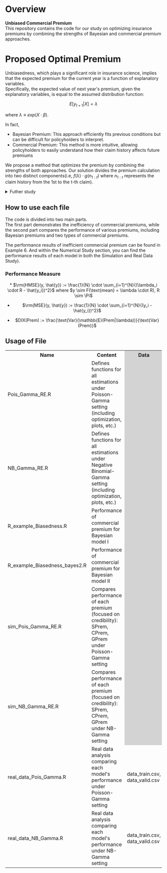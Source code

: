 # Overview
**Unbiased Commercial Premium**  
This repository contains the code for our study on optimizing insurance premiums by combining the strengths of Bayesian and commercial premium approaches.

# Proposed Optimal Premium
Unbiasedness, which plays a significant role in insurance science, implies that the expected premium for the current year is a function of explanatory variables.  
Specifically, the expected value of next year's premium, given the explanatory variables, is equal to the assumed distribution function:  

$$
E[y_{t+1} | X] = \lambda
$$ 

where $\lambda \equiv exp(X\cdot \beta)$.

In fact,
* Bayesian Premium: This approach efficiently fits previous conditions but can be difficult for policyholders to interpret.
* Commercial Premium: This method is more intuitive, allowing policyholders to easily understand how their claim history affects future premiums  

We propose a method that optimizes the premium by combining the strengths of both approaches. Our solution divides the premium calculation into two distinct components(i.e, $f(\lambda) \cdot g(n_{1:t})$ where $n_{1:t}$ represents the claim history from the 1st to the t-th claim).

<details>
	<summary>Futher study</summary>
  	<div markdown="1">
      Additionally, we show that under certain conditions in a random effects setting, <b>the Bayesian premium can be equivalent to the commercial premium</b>, providing a straightforward and effective solution.
  	</div>
</details>

## How to use each file  
The code is divided into two main parts.   
The first part demonstrates the inefficiency of commercial premiums, while the second part compares the performance of various premiums, including Bayesian premiums and two types of commercial premiums.   

The performance results of inefficient commercial premium can be found in Example 6.
And within the Numerical Study section, you can find the performance results of each model in both the Simulation and Real Data Study).

### Performance Measure
<div align="center">
* $\rm{HMSE}(y, \hat{y}) := \frac{1}{N} \cdot \sum_{i=1}^{N}{(\lambda_i \cdot R - \hat{y_i})^2}$  
  where $y \sim F(\text{mean} = \lambda \cdot R), R \sim \Pi$
  
* $\rm{MSE}(y, \hat{y}) := \frac{1}{N} \cdot \sum_{i=1}^{N}{(y_i - \hat{y_i})^2}$  
  
* $DIX(Prem) := \frac{\text{Var}(\mathbb{E}(Prem|\lambda))}{\text{Var}(Prem)}$
</div>
 
## Usage of File
<table>
  <tr>
    <th>Name</th>
    <th>Content</th>
    <th bgcolor="#D3D3D3">Data</th>
  </tr>
  <tr>
    <td>Pois_Gamma_RE.R</td>
    <td>Defines functions for all estimations under Poisson-Gamma setting (including optimization, plots, etc.)</td>
    <td bgcolor="#D3D3D3"></td>
  </tr>
  <tr>
    <td>NB_Gamma_RE.R</td>
    <td>Defines functions for all estimations under Negative Binomial-Gamma setting (including optimization, plots, etc.)</td>
    <td bgcolor="#D3D3D3"></td>
  </tr>
  <tr>
    <td>R_example_Biasedness.R</td>
    <td>Performance of commercial premium for Bayesian model I</td>
    <td bgcolor="#D3D3D3"></td>
  </tr>
  <tr>
    <td>R_example_Biasedness_bayes2.R</td>
    <td>Performance of commercial premium for Bayesian model II</td>
    <td bgcolor="#D3D3D3"></td>
  </tr>
  <tr>
    <td>sim_Pois_Gamma_RE.R</td>
    <td>Compares performance of each premium (focused on credibility): SPrem, CPrem, GPrem under Poisson-Gamma setting</td>
    <td bgcolor="#D3D3D3"></td>
  </tr>
  <tr>
    <td>sim_NB_Gamma_RE.R</td>
    <td>Compares performance of each premium (focused on credibility): SPrem, CPrem, GPrem under NB-Gamma setting</td>
    <td bgcolor="#D3D3D3"></td>
  </tr>
  <tr>
    <td>real_data_Pois_Gamma.R</td>
    <td>Real data analysis comparing each model's performance under Poisson-Gamma setting</td>
    <td>data_train.csv, data_valid.csv</td>
  </tr>
  <tr>
    <td>real_data_NB_Gamma.R</td>
    <td>Real data analysis comparing each model's performance under NB-Gamma setting</td>
    <td>data_train.csv, data_valid.csv</td>
  </tr>
</table>

